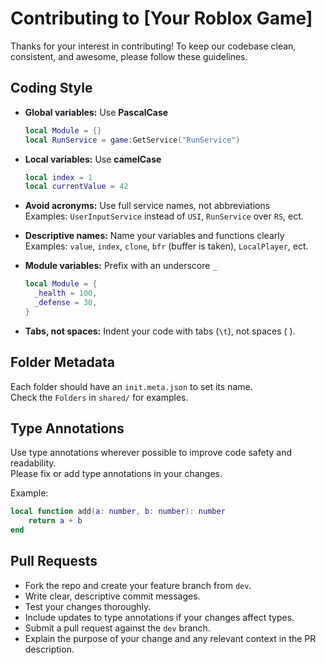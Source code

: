 # Contributing to [Your Roblox Game]

Thanks for your interest in contributing! To keep our codebase clean, consistent, and awesome, please follow these guidelines.

## Coding Style

- **Global variables:** Use **PascalCase**  
  ```lua
  local Module = {}
  local RunService = game:GetService("RunService")
  ```
- **Local variables:** Use **camelCase**  
  ```lua
  local index = 1
  local currentValue = 42
  ```
- **Avoid acronyms:** Use full service names, not abbreviations  
  Examples: `UserInputService` instead of `USI`, `RunService` over `RS`, ect.

- **Descriptive names:** Name your variables and functions clearly  
  Examples: `value`, `index`, `clone`, `bfr` (buffer is taken), `LocalPlayer`, ect.

- **Module variables:** Prefix with an underscore `_`  
  ```lua
  local Module = {
	_health = 100,
	_defense = 30,
  }
  ```

- **Tabs, not spaces:** Indent your code with tabs (`\t`), not spaces (    ).

## Folder Metadata

Each folder should have an `init.meta.json` to set its name.  
Check the `Folders` in `shared/` for examples.

## Type Annotations

Use type annotations wherever possible to improve code safety and readability.  
Please fix or add type annotations in your changes.

Example:

```lua
local function add(a: number, b: number): number
    return a + b
end
```

## Pull Requests

- Fork the repo and create your feature branch from `dev`.
- Write clear, descriptive commit messages.
- Test your changes thoroughly.
- Include updates to type annotations if your changes affect types.
- Submit a pull request against the `dev` branch.
- Explain the purpose of your change and any relevant context in the PR description.